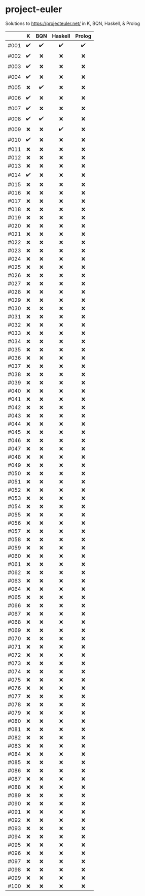 # project-euler
Solutions to https://projecteuler.net/ in K, BQN, Haskell, &amp; Prolog

|      | K                  | BQN                | Haskell            | Prolog             |
| ---  | :---:              | :---:              | :---:              | :---:              |
| #001 | :heavy_check_mark: | :heavy_check_mark: | :heavy_check_mark: | :heavy_check_mark: |
| #002 | :heavy_check_mark: | :x:                | :x:                | :x:                |
| #003 | :heavy_check_mark: | :x:                | :x:                | :x:                |
| #004 | :heavy_check_mark: | :x:                | :x:                | :x:                |
| #005 | :x:                | :heavy_check_mark: | :x:                | :x:                |
| #006 | :heavy_check_mark: | :x:                | :x:                | :x:                |
| #007 | :heavy_check_mark: | :x:                | :x:                | :x:                |
| #008 | :heavy_check_mark: | :heavy_check_mark: | :x:                | :x:                |
| #009 | :x:                | :x:                | :heavy_check_mark: | :x:                |
| #010 | :heavy_check_mark: | :x:                | :x:                | :x:                |
| #011 | :x:                | :x:                | :x:                | :x:                |
| #012 | :x:                | :x:                | :x:                | :x:                |
| #013 | :x:                | :x:                | :x:                | :x:                |
| #014 | :heavy_check_mark: | :x:                | :x:                | :x:                |
| #015 | :x:                | :x:                | :x:                | :x:                |
| #016 | :x:                | :x:                | :x:                | :x:                |
| #017 | :x:                | :x:                | :x:                | :x:                |
| #018 | :x:                | :x:                | :x:                | :x:                |
| #019 | :x:                | :x:                | :x:                | :x:                |
| #020 | :x:                | :x:                | :x:                | :x:                |
| #021 | :x:                | :x:                | :x:                | :x:                |
| #022 | :x:                | :x:                | :x:                | :x:                |
| #023 | :x:                | :x:                | :x:                | :x:                |
| #024 | :x:                | :x:                | :x:                | :x:                |
| #025 | :x:                | :x:                | :x:                | :x:                |
| #026 | :x:                | :x:                | :x:                | :x:                |
| #027 | :x:                | :x:                | :x:                | :x:                |
| #028 | :x:                | :x:                | :x:                | :x:                |
| #029 | :x:                | :x:                | :x:                | :x:                |
| #030 | :x:                | :x:                | :x:                | :x:                |
| #031 | :x:                | :x:                | :x:                | :x:                |
| #032 | :x:                | :x:                | :x:                | :x:                |
| #033 | :x:                | :x:                | :x:                | :x:                |
| #034 | :x:                | :x:                | :x:                | :x:                |
| #035 | :x:                | :x:                | :x:                | :x:                |
| #036 | :x:                | :x:                | :x:                | :x:                |
| #037 | :x:                | :x:                | :x:                | :x:                |
| #038 | :x:                | :x:                | :x:                | :x:                |
| #039 | :x:                | :x:                | :x:                | :x:                |
| #040 | :x:                | :x:                | :x:                | :x:                |
| #041 | :x:                | :x:                | :x:                | :x:                |
| #042 | :x:                | :x:                | :x:                | :x:                |
| #043 | :x:                | :x:                | :x:                | :x:                |
| #044 | :x:                | :x:                | :x:                | :x:                |
| #045 | :x:                | :x:                | :x:                | :x:                |
| #046 | :x:                | :x:                | :x:                | :x:                |
| #047 | :x:                | :x:                | :x:                | :x:                |
| #048 | :x:                | :x:                | :x:                | :x:                |
| #049 | :x:                | :x:                | :x:                | :x:                |
| #050 | :x:                | :x:                | :x:                | :x:                |
| #051 | :x:                | :x:                | :x:                | :x:                |
| #052 | :x:                | :x:                | :x:                | :x:                |
| #053 | :x:                | :x:                | :x:                | :x:                |
| #054 | :x:                | :x:                | :x:                | :x:                |
| #055 | :x:                | :x:                | :x:                | :x:                |
| #056 | :x:                | :x:                | :x:                | :x:                |
| #057 | :x:                | :x:                | :x:                | :x:                |
| #058 | :x:                | :x:                | :x:                | :x:                |
| #059 | :x:                | :x:                | :x:                | :x:                |
| #060 | :x:                | :x:                | :x:                | :x:                |
| #061 | :x:                | :x:                | :x:                | :x:                |
| #062 | :x:                | :x:                | :x:                | :x:                |
| #063 | :x:                | :x:                | :x:                | :x:                |
| #064 | :x:                | :x:                | :x:                | :x:                |
| #065 | :x:                | :x:                | :x:                | :x:                |
| #066 | :x:                | :x:                | :x:                | :x:                |
| #067 | :x:                | :x:                | :x:                | :x:                |
| #068 | :x:                | :x:                | :x:                | :x:                |
| #069 | :x:                | :x:                | :x:                | :x:                |
| #070 | :x:                | :x:                | :x:                | :x:                |
| #071 | :x:                | :x:                | :x:                | :x:                |
| #072 | :x:                | :x:                | :x:                | :x:                |
| #073 | :x:                | :x:                | :x:                | :x:                |
| #074 | :x:                | :x:                | :x:                | :x:                |
| #075 | :x:                | :x:                | :x:                | :x:                |
| #076 | :x:                | :x:                | :x:                | :x:                |
| #077 | :x:                | :x:                | :x:                | :x:                |
| #078 | :x:                | :x:                | :x:                | :x:                |
| #079 | :x:                | :x:                | :x:                | :x:                |
| #080 | :x:                | :x:                | :x:                | :x:                |
| #081 | :x:                | :x:                | :x:                | :x:                |
| #082 | :x:                | :x:                | :x:                | :x:                |
| #083 | :x:                | :x:                | :x:                | :x:                |
| #084 | :x:                | :x:                | :x:                | :x:                |
| #085 | :x:                | :x:                | :x:                | :x:                |
| #086 | :x:                | :x:                | :x:                | :x:                |
| #087 | :x:                | :x:                | :x:                | :x:                |
| #088 | :x:                | :x:                | :x:                | :x:                |
| #089 | :x:                | :x:                | :x:                | :x:                |
| #090 | :x:                | :x:                | :x:                | :x:                |
| #091 | :x:                | :x:                | :x:                | :x:                |
| #092 | :x:                | :x:                | :x:                | :x:                |
| #093 | :x:                | :x:                | :x:                | :x:                |
| #094 | :x:                | :x:                | :x:                | :x:                |
| #095 | :x:                | :x:                | :x:                | :x:                |
| #096 | :x:                | :x:                | :x:                | :x:                |
| #097 | :x:                | :x:                | :x:                | :x:                |
| #098 | :x:                | :x:                | :x:                | :x:                |
| #099 | :x:                | :x:                | :x:                | :x:                |
| #100 | :x:                | :x:                | :x:                | :x:                |
